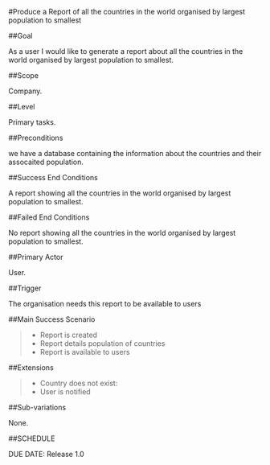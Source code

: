 #Produce a Report of all the countries in the world organised by largest population to smallest

##Goal

As a user I would like to generate a report about all the countries in the world organised by largest population to smallest.

##Scope

Company.

##Level

Primary tasks.

##Preconditions

we have a database containing the information about the countries and their assocaited population.

##Success End Conditions

A report showing all the countries in the world organised by largest population to smallest.

##Failed End Conditions

No report showing all the countries in the world organised by largest population to smallest.

##Primary Actor

User.

##Trigger

The organisation needs this report to be available to users

##Main Success Scenario

>- Report is created
>- Report details population of countries
>- Report is available to users

##Extensions

>- Country does not exist:
>- User is notified

##Sub-variations

None.

##SCHEDULE

DUE DATE: Release 1.0